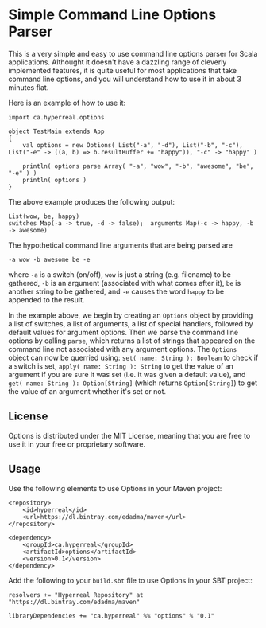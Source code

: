 Simple Command Line Options Parser
==================================

This is a very simple and easy to use command line options parser for Scala applications.  Althought it doesn't have a dazzling range of cleverly implemented features, it is quite useful for most applications that take command line options, and you will understand how to use it in about 3 minutes flat.

Here is an example of how to use it:

	import ca.hyperreal.options

	object TestMain extends App
	{
		val options = new Options( List("-a", "-d"), List("-b", "-c"), List("-e" -> ((a, b) => b.resultBuffer += "happy")), "-c" -> "happy" )
		
		println( options parse Array( "-a", "wow", "-b", "awesome", "be", "-e" ) )
		println( options )
	}
	
The above example produces the following output:

	List(wow, be, happy)
	switches Map(-a -> true, -d -> false);  arguments Map(-c -> happy, -b -> awesome)

The hypothetical command line arguments that are being parsed are

	-a wow -b awesome be -e
	
where `-a` is a switch (on/off), `wow` is just a string (e.g. filename) to be gathered, `-b` is an argument (associated with what comes after it), `be` is another string to be gathered, and `-e` causes the word `happy` to be appended to the result.

In the example above, we begin by creating an `Options` object by providing a list of switches, a list of arguments, a list of special handlers, followed by default values for argument options.  Then we parse the command line options by calling `parse`, which returns a list of strings that appeared on the command line not associated with any argument options.  The `Options` object can now be querried using: `set( name: String ): Boolean` to check if a switch is set, `apply( name: String ): String` to get the value of an argument if you are sure it was set (i.e. it was given a default value), and `get( name: String ): Option[String]` (which returns `Option[String]`) to get the value of an argument whether it's set or not.


## License

Options is distributed under the MIT License, meaning that you are free to use it in your free or proprietary software.


## Usage

Use the following elements to use Options in your Maven project:

	<repository>
		<id>hyperreal</id>
		<url>https://dl.bintray.com/edadma/maven</url>
	</repository>

	<dependency>
		<groupId>ca.hyperreal</groupId>
		<artifactId>options</artifactId>
		<version>0.1</version>
	</dependency>

Add the following to your `build.sbt` file to use Options in your SBT project:

	resolvers += "Hyperreal Repository" at "https://dl.bintray.com/edadma/maven"

	libraryDependencies += "ca.hyperreal" %% "options" % "0.1"
